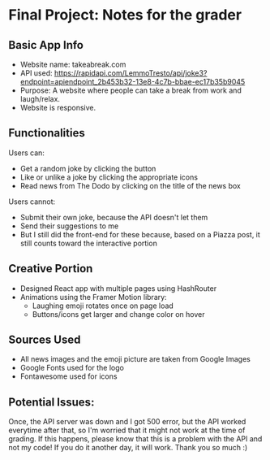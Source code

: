 # Final Project: Notes for the grader

## Basic App Info
- Website name: takeabreak.com
- API used: https://rapidapi.com/LemmoTresto/api/joke3?endpoint=apiendpoint_2b453b32-13e8-4c7b-bbae-ec17b35b9045
- Purpose: A website where people can take a break from work and laugh/relax.
- Website is responsive.

## Functionalities
Users can:
- Get a random joke by clicking the button
- Like or unlike a joke by clicking the appropriate icons
- Read news from The Dodo by clicking on the title of the news box 

Users cannot:
- Submit their own joke, because the API doesn't let them
- Send their suggestions to me 
- But I still did the front-end for these because, based on a Piazza post, it still counts toward the interactive portion

## Creative Portion
- Designed React app with multiple pages using HashRouter
- Animations using the Framer Motion library:
    - Laughing emoji rotates once on page load
    - Buttons/icons get larger and change color on hover

## Sources Used
- All news images and the emoji picture are taken from Google Images
- Google Fonts used for the logo
- Fontawesome used for icons

## Potential Issues:
Once, the API server was down and I got 500 error, but the API worked everytime after that, so I'm worried that it might not work at the time of grading. If this happens, please know that this is a problem with the API and not my code! If you do it another day, it will work. Thank you so much :)